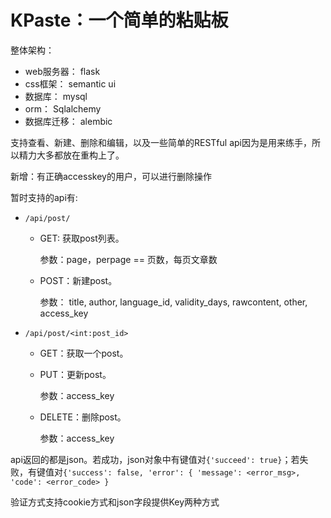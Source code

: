 # KPaste：一个简单的粘贴板

整体架构：
- web服务器： flask
- css框架： semantic ui
- 数据库： mysql
- orm： Sqlalchemy
- 数据库迁移： alembic

支持查看、新建、删除和编辑，以及一些简单的RESTful api因为是用来练手，所以精力大多都放在重构上了。

新增：有正确accesskey的用户，可以进行删除操作

暂时支持的api有:
- `/api/post/`
  - GET: 获取post列表。
  
    参数：page，perpage == 页数，每页文章数
  - POST：新建post。
  
    参数： title, author, language_id, validity_days, rawcontent, other, access_key

- `/api/post/<int:post_id>`
    - GET：获取一个post。
    
    - PUT：更新post。
    
      参数：access_key
    
    - DELETE：删除post。
    
      参数：access_key
    
 api返回的都是json。若成功，json对象中有键值对`{'succeed': true}`；若失败，有键值对`{'success': false, 'error': { 'message': <error_msg>, 'code': <error_code> }`
 
验证方式支持cookie方式和json字段提供Key两种方式

